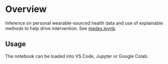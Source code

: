 # Overview

Inference on personal wearable-sourced health data and use of explainable methods to help drive intervention. See [medex.ipynb](medex.ipynb). 

## Usage 

The notebook can be loaded into VS Code, Jupyter or Google Colab. 

